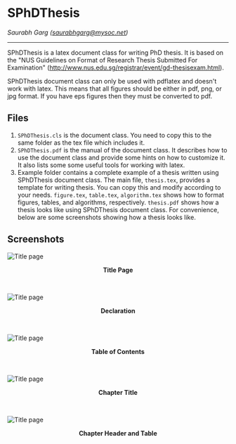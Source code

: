 # SPhDThesis #
*Saurabh Garg ([saurabhgarg@mysoc.net](mailto:saurabhgarg@mysoc.net "saurabhgarg@mysoc.net"))*

----------


SPhDThesis is a latex document class for writing PhD thesis. It is based on the "NUS Guidelines on Format of Research Thesis Submitted For Examination" (http://www.nus.edu.sg/registrar/event/gd-thesisexam.html).

SPhDThesis document class can only be used with pdflatex and doesn't work with latex. This means that all figures should be either in pdf, png, or jpg format. If you have eps figures then they must be converted to pdf.

## Files ##
1. `SPhDThesis.cls` is the document class. You need to copy this to the same folder as the tex file which includes it.
2. `SPhDThesis.pdf` is the manual of the document class. It describes how to use the document class and provide some hints on how to customize it. It also lists some some useful tools for working with latex.
3. Example folder contains a complete example of a thesis written using SPhDThesis document class. The main file, `thesis.tex`, provides a template for writing thesis. You can copy this and modify according to your needs. `figure.tex`, `table.tex`, `algorithm.tex` shows how to format figures, tables, and algorithms, respectively. `thesis.pdf` shows how a thesis looks like using SPhDThesis document class. For convenience, below are some screenshots showing how a thesis looks like.

## Screenshots ##
![Title page](title.png)
<p align="center" style="font-weight:bold"><strong>Title Page</strong></p>
<br/>

![Title page](declaration.png)
<p align="center" style="font-weight:bold"><strong>Declaration</strong></p>
<br/>

![Title page](table-of-contents.png)
<p align="center" style="font-weight:bold"><strong>Table of Contents</strong></p>
<br/>

![Title page](chapter-title.png)
<p align="center" style="font-weight:bold"><strong>Chapter Title</strong></p>
<br/>

![Title page](chapter-header.png)
<p align="center" style="font-weight:bold"><strong>Chapter Header and Table</strong></p>